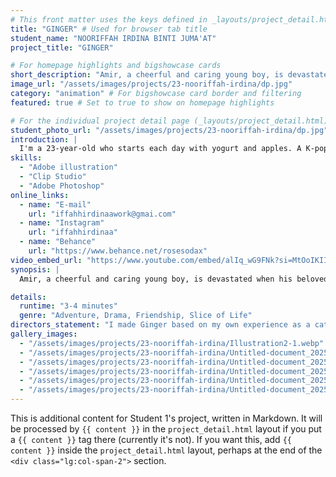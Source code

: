 ```yaml
---
# This front matter uses the keys defined in _layouts/project_detail.html
title: "GINGER" # Used for browser tab title
student_name: "NOORIFFAH IRDINA BINTI JUMA'AT"
project_title: "GINGER"

# For homepage highlights and bigshowcase cards
short_description: "Amir, a cheerful and caring young boy, is devastated when his beloved orange cat, Ginger, suddenly goes missing." # Card image
image_url: "/assets/images/projects/23-nooriffah-irdina/dp.jpg"
category: "animation" # For bigshowcase card border and filtering
featured: true # Set to true to show on homepage highlights

# For the individual project detail page (_layouts/project_detail.html)
student_photo_url: "/assets/images/projects/23-nooriffah-irdina/dp.jpg"
introduction: |
  I'm a 23-year-old who starts each day with yogurt and apples. A K-pop fan since Standard 5, it’s shaped much of my life. I adore the colour pink—it’s everywhere, especially my Instax. I cherish capturing memories, embracing life’s little joys with a soft heart and curious spirit.
skills:
  - "Adobe illustration"
  - "Clip Studio"
  - "Adobe Photoshop"
online_links:
  - name: "E-mail"
    url: "iffahhirdinaawork@gmai.com"
  - name: "Instagram"
    url: "iffahhirdinaa"
  - name: "Behance"
    url: "https://www.behance.net/rosesodax"
video_embed_url: "https://www.youtube.com/embed/alIq_wG9FNk?si=MtOoIKIImIkR8djl"
synopsis: |
  Amir, a cheerful and caring young boy, is devastated when his beloved orange cat, Ginger, suddenly goes missing. Armed with only a tiny bell and the cherished memories they shared, Amir sets off on a heartfelt journey through playgrounds, alleyways, and his neighborhood in search of his furry friend. Along the way, he encounters a variety of characters. some helpful, some challenging. But this quest becomes more than just a search for a lost pet. It becomes a journey of friendship, bravery, and hope. In the end, Amir’s determination leads him to a discovery that not only reunites him with Ginger but also strengthens the bond between them like never before.

details:
  runtime: "3-4 minutes"
  genre: "Adventure, Drama, Friendship, Slice of Life"
directors_statement: "I made Ginger based on my own experience as a cat owner. When my cat went missing, it was an emotional and unforgettable moment. This animation is my way of sharing that journey of love, loss, and hope."
gallery_images:
  - "/assets/images/projects/23-nooriffah-irdina/Illustration2-1.webp"
  - "/assets/images/projects/23-nooriffah-irdina/Untitled-document_20250517_753149306009197202.webp"
  - "/assets/images/projects/23-nooriffah-irdina/Untitled-document_20250517_1102765035065070176.webp"
  - "/assets/images/projects/23-nooriffah-irdina/Untitled-document_20250517_2688279598799282345.webp"
  - "/assets/images/projects/23-nooriffah-irdina/Untitled-document_20250517_5616019530866034360.webp"
  - "/assets/images/projects/23-nooriffah-irdina/Untitled-document_20250517_6441188423964304886.webp"
---
```

<!-- You can add more content here in Markdown if needed, it will appear after the gallery -->
This is additional content for Student 1's project, written in Markdown.
It will be processed by `{{ content }}` in the `project_detail.html` layout if you put a `{{ content }}` tag there (currently it's not).
If you want this, add `{{ content }}` inside the `project_detail.html` layout, perhaps at the end of the `<div class="lg:col-span-2">` section.